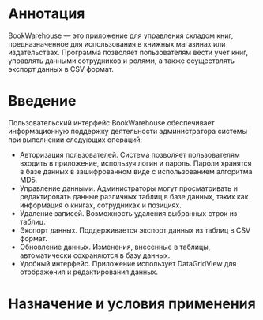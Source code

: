 # Аннотация

BookWarehouse — это приложение для управления складом книг, предназначенное для использования в книжных магазинах или издательствах. Программа позволяет пользователям вести учет книг, управлять данными сотрудников и ролями, а также осуществлять экспорт данных в CSV формат.
# Введение

Пользовательский интерфейс BookWarehouse обеспечивает
информационную поддержку деятельности администратора системы при выполнении
следующих операций:
 - Авторизация пользователей. Система позволяет пользователям входить в приложение, используя логин и пароль. Пароли хранятся в базе данных в зашифрованном виде с использованием алгоритма MD5.
 - Управление данными. Администраторы могут просматривать и редактировать данные различных таблиц в базе данных, таких как информация о книгах, сотрудниках и позициях.
 - Удаление записей. Возможность удаления выбранных строк из таблиц.
 - Экспорт данных. Поддерживается экспорт данных из таблиц в CSV формат.
 - Обновление данных. Изменения, внесенные в таблицы, автоматически сохраняются в базу данных.
 - Удобный интерфейс. Приложение использует DataGridView для отображения и редактирования данных.
# Назначение и условия применения 
   
